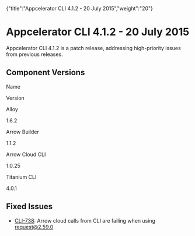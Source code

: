 {"title":"Appcelerator CLI 4.1.2 - 20 July 2015","weight":"20"} 

# Appcelerator CLI 4.1.2 - 20 July 2015

Appcelerator CLI 4.1.2 is a patch release, addressing high-priority issues from previous releases.

## Component Versions

Name

Version

Alloy

1.6.2

Arrow Builder

1.1.2

Arrow Cloud CLI

1.0.25

Titanium CLI

4.0.1

## Fixed Issues

*   [CLI-738](https://jira.appcelerator.org/browse/CLI-738): Arrow cloud calls from CLI are failing when using request@2.59.0